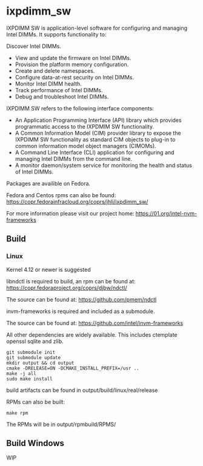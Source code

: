# ixpdimm_sw

IXPDIMM SW is application-level software for configuring and managing Intel DIMMs.
It supports functionality to:

Discover Intel DIMMs.
* View and update the firmware on Intel DIMMs.
* Provision the platform memory configuration.
* Create and delete namespaces.
* Configure data-at-rest security on Intel DIMMs.
* Monitor Intel DIMM health.
* Track performance of Intel DIMMs.
* Debug and troubleshoot Intel DIMMs.

IXPDIMM SW refers to the following interface components:

* An Application Programming Interface (API) library which provides programmatic access to the IXPDMIM SW functionality.
* A Common Information Model (CIM) provider library to expose the IXPDIMM SW functionality as standard CIM objects to plug-in to common information model object managers (CIMOMs).
* A Command Line Interface (CLI)  application for configuring and managing Intel DIMMs from the command line.
* A monitor daemon/system service for monitoring the health and status of Intel DIMMs.

Packages are availible on Fedora.

Fedora and Centos rpms can also be found: https://copr.fedorainfracloud.org/coprs/jhli/ixpdimm_sw/

For more information please visit our project home: https://01.org/intel-nvm-frameworks


## Build

### Linux

Kernel 4.12 or newer is suggested

libndctl is required to build, an rpm can be found at: https://copr.fedoraproject.org/coprs/djbw/ndctl/

The source can be found at: https://github.com/pmem/ndctl

invm-frameworks is required and included as a submodule.

The source can be found at: https://github.com/intel/invm-frameworks

All other dependencies are widely available. This includes ctemplate openssl sqlite and zlib.

```
git submodule init
git submodule update
mkdir output && cd output
cmake -DRELEASE=ON -DCMAKE_INSTALL_PREFIX=/usr ..
make -j all
sudo make install
```
build artifacts can be found in output/build/linux/real/release

RPMs can also be built:
```
make rpm
```
The RPMs will be in output/rpmbuild/RPMS/

## Build Windows

WIP
